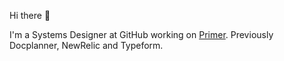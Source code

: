 

Hi there 👋

I'm a Systems Designer at GitHub working on [Primer](https://primer.style). Previously Docplanner, NewRelic and Typeform.
